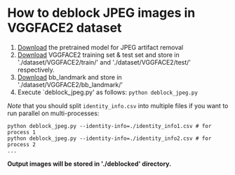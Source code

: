 # How to deblock JPEG images in VGGFACE2 dataset

1. [Download](https://github.com/alexjc/neural-enhance/releases/download/v0.3/ne1x-photo-repair-0.3.pkl.bz2) the pretrained model for JPEG artifact removal
2. [Download](http://www.robots.ox.ac.uk/~vgg/data/vgg_face2/) VGGFACE2 training set & test set and store in './dataset/VGGFACE2/train/' and './dataset/VGGFACE2/test/' respectively.
3. [Download](http://www.robots.ox.ac.uk/~vgg/data/vgg_face2/) bb_landmark and store in './dataset/VGGFACE2/bb_landmark/'
4. Execute `deblock_jpeg.py' as follows:
```python deblock_jpeg.py```

*Note* that you should split `identity_info.csv` into multiple files if you want to run parallel on multi-processes:
```
python deblock_jpeg.py --identity-info=./identity_info1.csv # for process 1
python deblock_jpeg.py --identity-info=./identity_info2.csv # for process 2
...
```

**Output images will be stored in './deblocked' directory.**
